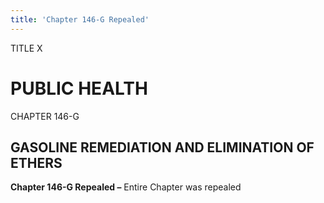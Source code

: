 ```yaml
---
title: 'Chapter 146-G Repealed'
---
```


TITLE X
                                             
PUBLIC HEALTH
=============

CHAPTER 146-G
                                             
GASOLINE REMEDIATION AND ELIMINATION OF ETHERS
----------------------------------------------

**Chapter 146-G Repealed –** Entire Chapter was repealed
